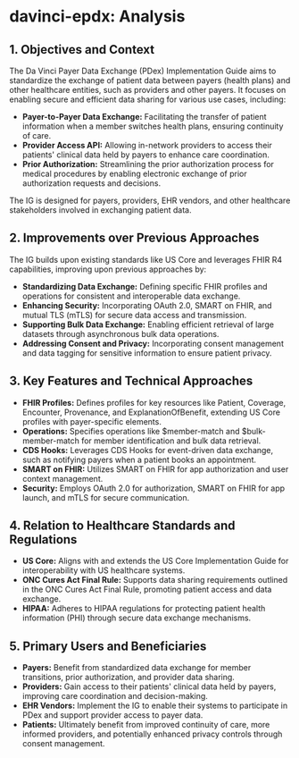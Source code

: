# davinci-epdx: Analysis

## 1. Objectives and Context

The Da Vinci Payer Data Exchange (PDex) Implementation Guide aims to standardize the exchange of patient data between payers (health plans) and other healthcare entities, such as providers and other payers.  It focuses on enabling secure and efficient data sharing for various use cases, including:

* **Payer-to-Payer Data Exchange:** Facilitating the transfer of patient information when a member switches health plans, ensuring continuity of care.
* **Provider Access API:** Allowing in-network providers to access their patients' clinical data held by payers to enhance care coordination.
* **Prior Authorization:** Streamlining the prior authorization process for medical procedures by enabling electronic exchange of prior authorization requests and decisions.

The IG is designed for payers, providers, EHR vendors, and other healthcare stakeholders involved in exchanging patient data.

## 2. Improvements over Previous Approaches

The IG builds upon existing standards like US Core and leverages FHIR R4 capabilities, improving upon previous approaches by:

* **Standardizing Data Exchange:** Defining specific FHIR profiles and operations for consistent and interoperable data exchange.
* **Enhancing Security:** Incorporating OAuth 2.0, SMART on FHIR, and mutual TLS (mTLS) for secure data access and transmission.
* **Supporting Bulk Data Exchange:** Enabling efficient retrieval of large datasets through asynchronous bulk data operations.
* **Addressing Consent and Privacy:** Incorporating consent management and data tagging for sensitive information to ensure patient privacy.

## 3. Key Features and Technical Approaches

* **FHIR Profiles:** Defines profiles for key resources like Patient, Coverage, Encounter, Provenance, and ExplanationOfBenefit, extending US Core profiles with payer-specific elements.
* **Operations:** Specifies operations like $member-match and $bulk-member-match for member identification and bulk data retrieval.
* **CDS Hooks:** Leverages CDS Hooks for event-driven data exchange, such as notifying payers when a patient books an appointment.
* **SMART on FHIR:** Utilizes SMART on FHIR for app authorization and user context management.
* **Security:** Employs OAuth 2.0 for authorization, SMART on FHIR for app launch, and mTLS for secure communication.

## 4. Relation to Healthcare Standards and Regulations

* **US Core:** Aligns with and extends the US Core Implementation Guide for interoperability with US healthcare systems.
* **ONC Cures Act Final Rule:** Supports data sharing requirements outlined in the ONC Cures Act Final Rule, promoting patient access and data exchange.
* **HIPAA:** Adheres to HIPAA regulations for protecting patient health information (PHI) through secure data exchange mechanisms.

## 5. Primary Users and Beneficiaries

* **Payers:** Benefit from standardized data exchange for member transitions, prior authorization, and provider data sharing.
* **Providers:** Gain access to their patients' clinical data held by payers, improving care coordination and decision-making.
* **EHR Vendors:** Implement the IG to enable their systems to participate in PDex and support provider access to payer data.
* **Patients:** Ultimately benefit from improved continuity of care, more informed providers, and potentially enhanced privacy controls through consent management. 
